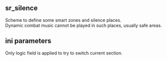 ## sr_silence

Scheme to define some smart zones and silence places. <br/>
Dynamic combat music cannot be played in such places, usually safe areas.

## ini parameters

Only logic field is applied to try to switch current section.
